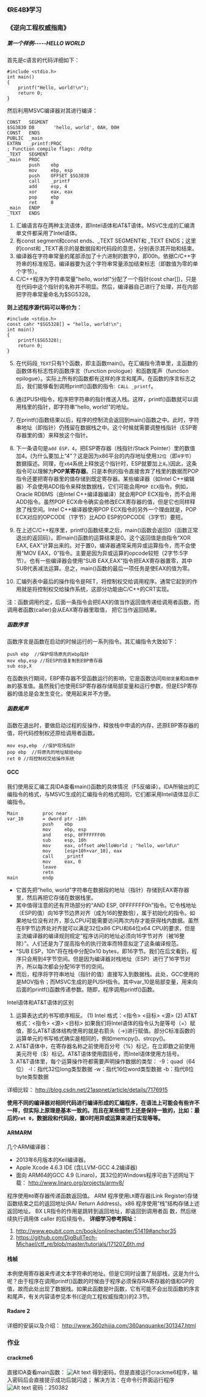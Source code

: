 ### 《RE4B》学习
###  《逆向工程权威指南》
##### 第一个样例-----HELLO WORLD

首先是c语言的代码详细如下：
```
#include <stdio.h>
int main()
{
	printf("Hello, world!\n");
	return 0;
}
```
然后利用MSVC编译器对其进行编译：
```
CONST   SEGMENT
$SG3830 DB       'hello, world', 0AH, 00H
CONST   ENDS
PUBLIC  _main
EXTRN   _printf:PROC
; Function compile flags: /Odtp
_TEXT   SEGMENT
_main   PROC
        push    ebp
        mov     ebp, esp
        push    OFFSET $SG3830
        call    _printf
        add     esp, 4
        xor     eax, eax
        pop     ebp
        ret     0
_main   ENDP
_TEXT   ENDS
```
1. 汇编语言存在两种主流语体，即Intel语体和AT&T语体。MSVC生成的汇编清单文件都采用了Intel语体。
2. 有const segment和const ends、_TEXT SEGMENT和 _TEXT  ENDS；这里的const和 _TEXT表示的是数据段和代码段的意思，分别表示其开始和结束。
3. 编译器在字符串常量的尾部添加了十六进制的数字0，即00h。依据C/C++字符串的标准规范，编译器要为这个字符串常量添加结束标志（即数值为零的单个字节）。
4. C/C++程序为字符串常量"hello, world!"分配了一个指针(cost char[])，只是在代码中这个指针的名称并不明显。然后，编译器自己进行了处理，并在内部把字符串常量命名为$SG5328。

**则上述程序源代码可以等价为：**
```
#include <stdio.h>
const cahr *$SG5328[] = "hello, world!\n";
int main()
{
	printf($SG5328);
	return 0;
}
```
5. 在代码段`_TEXT`只有1个函数，即主函数main()。在汇编指令清单里，主函数的函数体有标志性的函数序言（function prologue）和函数尾声（function epilogue）。实际上所有的函数都有这样的序言和尾声。在函数的序言标志之后，我们能够看到调用printf()函数的指令:` CALL _printf`。

6. 通过PUSH指令，程序把字符串的指针推送入栈。这样，printf()函数就可以调用栈里的指针，即字符串“hello, world!”的地址。

7. 在printf()函数结束以后，程序的控制流会返回到main()函数之中。此时，字符串地址（即指针）仍残留在数据栈之中。这个时候就需要调整栈指针（ESP寄存器里的值）来释放这个指针。

8. 下一条语句是`add ESP，4`，把ESP寄存器（栈指针/Stack Pointer）里的数值加4。(为什么要加上“4”？这是因为x86平台的内存地址使用`32位`（即`4字节`）数据描述。同理，在`x64`系统上释放这个指针时，ESP就要加上`8`。)因此，这条指令可以理解为**POP某寄存器**。只是本例的指令直接舍弃了栈里的数据而POP指令还要把寄存器里的值存储到既定寄存器。某些编译器（如Intel C++编辑器）不会使用ADD指令来释放数据栈，它们可能会用`POP ECX`指令。例如，Oracle RDBMS（由Intel C++编译器编译）就会用POP ECX指令，而不会用ADD指令。虽然POP ECX命令确实会修改ECX寄存器的值，但是它也同样释放了栈空间。Intel C++编译器使用POP ECX指令的另外一个理由就是，POP ECX对应的OPCODE（1字节）比ADD ESP的OPCODE（3字节）要短。

9. 在上述C/C++程序里，printf()函数结束之后，main()函数会返回0（函数正常退出的返回码）。即main()函数的运算结果是0。这个返回值是由指令“XOR EAX, EAX”计算出来的。对于置0，编译器通常采用异或运算指令，而不会使用“MOV EAX，0”指令。主要是因为异或运算的opcode较短（2字节:5字节）。也有一些编译器会使用“SUB EAX,EAX”指令把EAX寄存器置零，其中SUB代表减法运算。总之，main()函数的最后一项任务是使EAX的值为零。

10. 汇编列表中最后的操作指令是RET，将控制权交给调用程序。通常它起到的作用就是将控制权交给操作系统，这部分功能由C/C++的CRT实现。

注：函数调用约定，后面一条指令会把EAX的值当作返回值传递给调用者函数，而调用者函数(caller)会从EAX寄存器里取值， 把它当作返回结果。

##### 函数序言
函数序言是函数在启动的时候运行的一系列指令。其汇编指令大致如下：
```
push ebp  //保护现场原先的ebp指针
mov ebp,esp //将ESP的值复制到EBP寄存器
sub esp,X
```
在函数执行期间，EBP寄存器不受函数运行的影响，它是函数访问`局部变量`和`函数参数`的基准值。虽然我们也使用ESP寄存器存储局部变量和运行参数，但是ESP寄存器的值总是会发生变化，使用起来并不方便。
##### 函数尾声
函数在退出时，要做启动过程的反操作，释放栈中申请的内存，还原EBP寄存器的值，将代码控制权还原给调用者函数。
```
mov esp,ebp  //保护现场指针
pop ebp  //将原先的地址赋给ebp
ret 0 //将控制权交给操作系统
```

#### GCC
我们使用反汇编工具IDA查看main()函数的具体情况（F5反编译）。IDA所输出的汇编指令的格式，与MSVC生成的汇编指令的格式相同，它们都采用Intel语体显示汇编指令。
```
Main         proc near
var_10       = dword ptr -10h
             push    ebp
             mov     ebp, esp
             and     esp, 0FFFFFFF0h
             sub     esp, 10h
             mov     eax, offset aHelloWorld ; "hello, world\n"
             mov     [esp+10h+var_10], eax
             call    _printf
             mov     eax, 0
             leave
             retn
main         endp
```
+ 它首先把“hello, world”字符串在数据段的地址（指针）存储到EAX寄存器里，然后再把它存储在数据栈里。
+ 其中值得注意的还有开场部分的“AND ESP, 0FFFFFFF0h”指令。它令栈地址（ESP的值）向16字节边界对齐（成为16的整数倍），属于初始化的指令。如果地址位没有对齐，那么CPU可能需要访问两次内存才能获得栈内数据。虽然在8字节边界处对齐就可以满足32位x86 CPU和64位x64 CPU的要求，但是主流编译器的编译规则规定“程序访问的地址必须向16字节对齐（被16整除）”。人们还是为了提高指令的执行效率而特意拟定了这条编译规范。
+ “SUB ESP，10h”将在栈中分配0x10 bytes，即16字节。我们在后文看到，程序只会用到4字节空间。但是因为编译器对栈地址（ESP）进行了16字节对齐，所以每次都会分配16字节的空间。
+ 而后，程序将字符串地址（指针的值）直接写入到数据栈。此处，GCC使用的是MOV指令；而MSVC生成的是PUSH指令。其中var_10是局部变量，用来向后面的printf()函数传递参数。随即，程序调用printf()函数。

Intel语体和AT&T语体的区别

1. 运算表达式的书写顺序相反。
       (1)  Intel 格式：<指令> <目标> <源>
       (2)  AT&T 格式：<指令> <源> <目标> 如果我们将Intel语体的指令认为是等号（=）赋值，那么AT&T语体结构使用的就是右箭头（->)进行赋值。部分C标准函数的运算单元的书写格式确实是相同的，例如memcpy()、strcpy()。
2. AT&T语体中，在寄存器名称之前使用百分号（%）标记，在立即数之前使用美元符号（$）标记。AT&T语体使用圆括号，而Intel语体使用方括号。
3. AT&T语体里，每个运算操作符都需要声明操作数据的类型： -9：quad（64位） -l：指代32位long类型数据 -w：指代16位word类型数据 -b：指代8位byte类型数据

详细比较：
http://blog.csdn.net/21aspnet/article/details/7176915

**使用不同的编译器对相同代码进行编译形成的汇编程序，在语法上可能会有些许不一样，但实际上原理是基本一致的。而且在某些细节上还是保持一致的，比如：最后的`ret 0`，数据段和代码段，置0时用异或运算来进行实现等等。**

#### ARMARM 
几个ARM编译器：
+ 2013年6月版本的Keil编译器。
+  Apple Xcode 4.6.3 IDE (含LLVM-GCC 4.2编译器) 
+ 面向 ARM64的GCC 4.9 (Linaro)，其32位的Windows程序可由下述网址下载：
http://www.linaro.org/projects/armv8/

程序使用`R0`寄存器传递函数返回值。 ARM 程序使用`LR`寄存器(Link Register)存储函数结束之后的返回地址(RA/ Return Address)。x86 程序使用“栈”结构存储上述返回地址。 BX LR指令的作用是跳转到返回地址，即返回到调用者函 数，然后继续执行调用体 caller 的后续指令。
**详细学习参考网址：**
1. http://www.epubit.com.cn/book/onlinechapter/51419#anchor35
2. https://github.com/DigBullTech-Michael/ctf_re/blob/master/tutorials/171207_6th.md

#### 栈帧
本例使用寄存器来传递文本字符串的地址。但是它同时设置了局部栈，这是为什么呢？由于程序在调用printf()函数的时候由于程序必须保存RA寄存器的值和GP的值，故而此处出现了数据栈。如果此函数是叶函数，它有可能不会出现函数的序言和尾声，有关内容请参见本书(《逆向工程权威指南》)的2.3节。
#### Radare 2
详细的安装以及介绍：
http://www.360zhijia.com/360anquanke/301347.html

### 作业
#### crackme6
直接IDA查看main函数：
![Alt text](./微信截图_20171210215725.png)
得到密码，但是直接运行crackme6程序，输入密码后会直接提示成功后就闪退；
解决方法：在命令行界面运行程序
![Alt text](./1512914433871.png)
密码：250382


